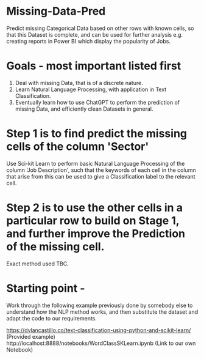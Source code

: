 # Missing-Data-Pred
Predict missing Categorical Data based on other rows with known cells, so that this Dataset is complete, and can be used for further analysis e.g. creating reports in Power BI which display the popularity of Jobs.

# Goals - most important listed first 
1) Deal with missing Data, that is of a discrete nature.
2) Learn Natural Language Processing, with application in Text Classification.
3) Eventually learn how to use ChatGPT to perform the prediction of missing Data, and efficiently clean Datasets in general. 
   
# Step 1 is to find predict the missing cells of the column 'Sector'
Use Sci-kit Learn to perform basic Natural Language Processing of the column 'Job Description', such that the keywords of each cell in the column that arise from this can be used to give a Classification label to the relevant cell. 

# Step 2 is to use the other cells in a particular row to build on Stage 1, and further improve the Prediction of the missing cell.
Exact method used TBC.



# Starting point - 
Work through the following example previously done by somebody else to understand how the NLP method works, and then substitute the dataset and adapt the code to our requirements.

https://dylancastillo.co/text-classification-using-python-and-scikit-learn/   (Provided example)
http://localhost:8888/notebooks/WordClassSKLearn.ipynb  (Link to our own Notebook)
